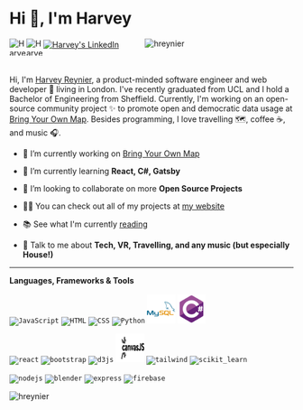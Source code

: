 

<!--
**hreynier/hreynier** is a ✨ _special_ ✨ repository because its `README.md` (this file) appears on your GitHub profile.

Here are some ideas to get you started:

- 🔭 I’m currently working on ...
- 🌱 I’m currently learning ...
- 👯 I’m looking to collaborate on ...
- 🤔 I’m looking for help with ...
- 💬 Ask me about ...
- 📫 How to reach me: ...
- 😄 Pronouns: ...
- ⚡ Fun fact: ...
-->

# Hi 👋, I'm Harvey #
<a href="https://twitter.com/harveyreynier" target="_blank"><img align="left" src="https://cdn.jsdelivr.net/npm/simple-icons@3.0.1/icons/twitter.svg" alt="Harvey's Twiiter" height="30" width="30" /></a>
<a href="https://linkedin.com/in/harveyreynier" target="_blank"><img align="center" src="https://cdn.jsdelivr.net/npm/simple-icons@3.0.1/icons/linkedin.svg" alt="Harvey's LinkedIn" height="30" width="30" /></a>
<a href="mailto:harvey.reynier@gmail.com" target="_blank"><img align="left" src="https://cdn.jsdelivr.net/npm/simple-icons@3.0.1/icons/gmail.svg" alt="Harvey's Mail" height="30" width="30" /></a>       <img src="https://komarev.com/ghpvc/?username=hreynier" alt="hreynier" />

<br />

Hi, I'm [Harvey Reynier](https://harveyreynier.com), a product-minded software engineer and web developer 🚀 living in London. I've recently graduated from UCL and I hold a Bachelor of Engineering from Sheffield. Currently, I'm working on an open-source community project ✨ to promote open and democratic data usage at [Bring Your Own Map](https://bring-your-own-map.firebaseapp.com/). Besides programming, I love travelling 🗺️, coffee ☕, and music 🎧.



- 🔭 I’m currently working on [Bring Your Own Map](https://bring-your-own-map.firebaseapp.com/)

- 🌱 I’m currently learning **React, C#, Gatsby**

- 👯 I’m looking to collaborate on more **Open Source Projects**

- 👨‍💻 You can check out all of my projects at [my website](harveyreynier.com)

- 📚 See what I'm currently [reading](https://beta.readng.co/user/harvey)

- 💬 Talk to me about **Tech, VR, Travelling, and any music (but especially House!)**
---

**Languages, Frameworks & Tools**
<br /> <br />
<code><img src="https://devicons.github.io/devicon/devicon.git/icons/javascript/javascript-original.svg" alt="JavaScript" width="50" height="50"/></code>
<code><img src="https://devicons.github.io/devicon/devicon.git/icons/html5/html5-original-wordmark.svg" alt="HTML" width="50" height="50"/></code>
<code><img src="https://devicons.github.io/devicon/devicon.git/icons/css3/css3-original-wordmark.svg" alt="CSS" width="50" height="50"/></code>
<code><img src="https://devicons.github.io/devicon/devicon.git/icons/python/python-original.svg" alt="Python" width="50" height="50"/></code>
<code><img src="https://raw.githubusercontent.com/devicons/devicon/40cd6bc89a299dc50ac289f8e3b071d0dff49d9c/icons/mysql/mysql-original-wordmark.svg" alt="SQL" width="50" height="50" /></code>
<code><img src="https://raw.githubusercontent.com/devicons/devicon/40cd6bc89a299dc50ac289f8e3b071d0dff49d9c/icons/csharp/csharp-original.svg" alt="csharp" width="50" height="50" /></code>
  
  
<code><img src="https://devicons.github.io/devicon/devicon.git/icons/react/react-original-wordmark.svg" alt="react" width="50" height="50"/></code>
<code><img src="https://devicons.github.io/devicon/devicon.git/icons/bootstrap/bootstrap-plain.svg" alt="bootstrap" width="50" height="50"/></code>
<code><img src="https://devicons.github.io/devicon/devicon.git/icons/d3js/d3js-original.svg" alt="d3js" width="50" height="50"/></code> 
<code><img src="https://raw.githubusercontent.com/Hardik0307/Hardik0307/master/assets/canvasjs-charts.svg" alt="canvasjs" width="50" height="50"/></code>
<code><img src="https://www.vectorlogo.zone/logos/tailwindcss/tailwindcss-icon.svg" alt="tailwind" width="50" height="50"/></code>
<code><img src="https://upload.wikimedia.org/wikipedia/commons/0/05/Scikit_learn_logo_small.svg" alt="scikit_learn" width="50" height="50"/></code>  
  
<code><img src="https://devicons.github.io/devicon/devicon.git/icons/nodejs/nodejs-original-wordmark.svg" alt="nodejs" width="50" height="50"/></code>
<code><img src="https://download.blender.org/branding/community/blender_community_badge_white.svg" alt="blender" width="50" height="50"/></code>
<code><img src="https://devicons.github.io/devicon/devicon.git/icons/express/express-original-wordmark.svg" alt="express" width="50" height="50"/></code>
<code><img src="https://www.vectorlogo.zone/logos/firebase/firebase-icon.svg" alt="firebase"  width="50" height="50"/></code>  

<!--
<p><img align="left" src="https://github-readme-stats.vercel.app/api/top-langs/?username=hreynier&layout=compact" alt="hreynier" /></p>
-->
<p><img align="left" src="https://github-readme-stats.vercel.app/api?username=hreynier&show_icons=true" alt="hreynier" /></p>
